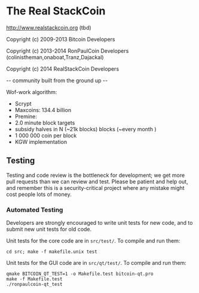 The Real StackCoin
================================

http://www.realstackcoin.org (tbd)

Copyright (c) 2009-2013 Bitcoin Developers

Copyright (c) 2013-2014 RonPaulCoin Developers (colinistheman,onaboat,Tranz,Dajackal)

Copyright (c) 2014 RealStackCoin Developers

-- community built from the ground up --

Wof-work algorithm:
 - Scrypt
 - Maxcoins: 134.4 billion
 - Premine: <to figure out>
 - 2.0 minute block targets
 - subsidy halves in N (~21k blocks) blocks (~every month )
 - 1 000 000 coin per block
 - KGW implementation


Testing
-------

Testing and code review is the bottleneck for development; we get more pull
requests than we can review and test. Please be patient and help out, and
remember this is a security-critical project where any mistake might cost people
lots of money.

### Automated Testing

Developers are strongly encouraged to write unit tests for new code, and to
submit new unit tests for old code.

Unit tests for the core code are in `src/test/`. To compile and run them:

    cd src; make -f makefile.unix test

Unit tests for the GUI code are in `src/qt/test/`. To compile and run them:

    qmake BITCOIN_QT_TEST=1 -o Makefile.test bitcoin-qt.pro
    make -f Makefile.test
    ./ronpaulcoin-qt_test

